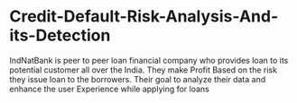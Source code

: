 # Credit-Default-Risk-Analysis-And-its-Detection
IndNatBank is peer to peer loan financial company who provides loan to its potential customer all over the India. They make Profit Based on the risk they issue loan to the borrowers. Their goal to analyze their data and enhance the user Experience while applying for loans
